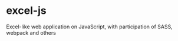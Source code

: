 # excel-js

Excel-like web application on JavaScript, with participation of SASS, webpack and others
